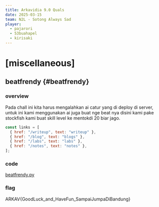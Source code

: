```yaml
---
title: Arkavidia 9.0 Quals
date: 2025-03-15
team: N2L - Sotong Always Sad
player:
  - pajarori
  - 53buahapel
  - kirisaki
---
```


# [miscellaneous] 

## beatfrendy {#beatfrendy}
### overview
  Pada chall ini kita harus mengalahkan ai catur yang di deploy di server, untuk ini kami menggunakan ai juga buat nge beat nya disini kami pake stockfish kami buat skill level ke mentokdi 20 biar jago.

  ```js showLineNumbers
  const links = [
    { href: "/writeup", text: "writeup" },
    { href: "/blog", text: "blogs" },
    { href: "/labs", text: "labs" },
    { href: "/notes", text: "notes" },
  ];
  ```

### code
  [beatfrendy.py](https://praditya.dev/writeup/arkavidia9.0/beatfrendy.py.txt)

### flag
  ARKAV{GoodLuck_and_HaveFun_SampaiJumpaDiBandung}

